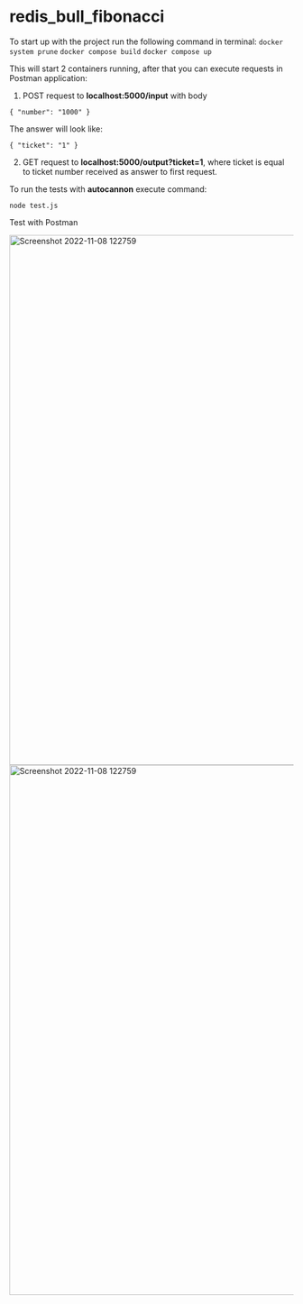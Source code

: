 # redis_bull_fibonacci

To start up with the project run the following command in terminal:
`docker system prune`
`docker compose build`
`docker compose up`

This will start 2 containers running, after that you can execute requests in Postman application:

1. POST request to **localhost:5000/input**
with body

`{
   "number": "1000"
 }`

The answer will look like:

`{
   "ticket": "1"
}`

2. GET request to **localhost:5000/output?ticket=1**,
where ticket is equal to ticket number received as answer to first request.

To run the tests with **autocannon** execute command:

`node test.js`

Test with Postman


<img width="941" alt="Screenshot 2022-11-08 122759" src="https://user-images.githubusercontent.com/81529705/201786706-618bce94-e841-4aeb-b299-8432a93cdc65.png">
<img width="941" alt="Screenshot 2022-11-08 122759" src="https://user-images.githubusercontent.com/81529705/201786844-38f8cba8-7fb0-4de3-be8a-77a53d06f852.png">
